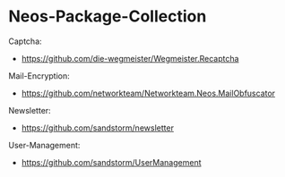 # Neos-Package-Collection

Captcha:
* https://github.com/die-wegmeister/Wegmeister.Recaptcha
 
Mail-Encryption:
* https://github.com/networkteam/Networkteam.Neos.MailObfuscator

Newsletter:
* https://github.com/sandstorm/newsletter

User-Management:
* https://github.com/sandstorm/UserManagement
